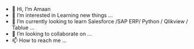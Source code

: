 - 👋 Hi, I’m Amaan
- 👀 I’m interested in Learning new things ...
- 🌱 I’m currently looking to learn Salesforce /SAP ERP/ Python / Qlikview / Tablue ...
- 💞️ I’m looking to collaborate on ...
- 📫 How to reach me ...

<!---
ahmed-321/ahmed-321 is a ✨ special ✨ repository because its `README.md` (this file) appears on your GitHub profile.
You can click the Preview link to take a look at your changes.
--->
